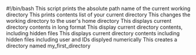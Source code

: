 #!/bin/bash
This script prints the absolute path name of the current working directory
This prints contents list of your current directory
This changes the working directory to the user's home directory
This displays current directory contents in long format
This display current directory contents, including hidden files
This displays current directory contents including hidden files including user and IDs displyed numerically
This creates a directory named my_first_directory
